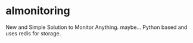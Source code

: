 # almonitoring
New and Simple Solution to Monitor Anything. maybe...
Python based and uses redis for storage.
